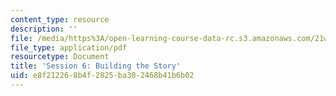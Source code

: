 ```yaml
---
content_type: resource
description: ''
file: /media/https%3A/open-learning-course-data-rc.s3.amazonaws.com/21w-763j-transmedia-storytelling-modern-science-fiction-spring-2014/e8f212268b4f2825ba302468b41b6b02_MIT21W_763JS14_Session_6.pdf
file_type: application/pdf
resourcetype: Document
title: 'Session 6: Building the Story'
uid: e8f21226-8b4f-2825-ba30-2468b41b6b02
---
```

